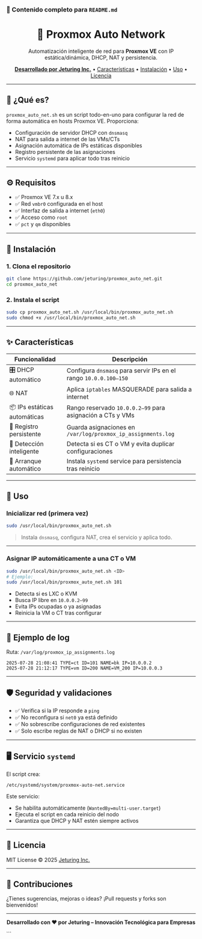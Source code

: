 ### 📄 Contenido completo para `README.md`


<h1 align="center">🔧 Proxmox Auto Network</h1>
<p align="center">
  Automatización inteligente de red para <strong>Proxmox VE</strong> con IP estática/dinámica, DHCP, NAT y persistencia.
</p>

<p align="center">
  <a href="https://jeturing.com" target="_blank"><strong>Desarrollado por Jeturing Inc.</strong></a>
  •
  <a href="#️-características">Características</a>
  •
  <a href="#-instalación">Instalación</a>
  •
  <a href="#-uso">Uso</a>
  •
  <a href="#-licencia">Licencia</a>
</p>

---

## 🚀 ¿Qué es?

`proxmox_auto_net.sh` es un script todo-en-uno para configurar la red de forma automática en hosts Proxmox VE. Proporciona:

- Configuración de servidor DHCP con `dnsmasq`
- NAT para salida a internet de las VMs/CTs
- Asignación automática de IPs estáticas disponibles
- Registro persistente de las asignaciones
- Servicio `systemd` para aplicar todo tras reinicio

---

## ⚙️ Requisitos

- ✅ Proxmox VE 7.x u 8.x
- ✅ Red `vmbr0` configurada en el host
- ✅ Interfaz de salida a internet (`eth0`)
- ✅ Acceso como `root`
- ✅ `pct` y `qm` disponibles

---

## 🧩 Instalación

### 1. Clona el repositorio

```bash
git clone https://github.com/jeturing/proxmox_auto_net.git
cd proxmox_auto_net
````

### 2. Instala el script

```bash
sudo cp proxmox_auto_net.sh /usr/local/bin/proxmox_auto_net.sh
sudo chmod +x /usr/local/bin/proxmox_auto_net.sh
```

---

## ✨ Características

| Funcionalidad                | Descripción                                                      |
| ---------------------------- | ---------------------------------------------------------------- |
| 🎛️ DHCP automático          | Configura `dnsmasq` para servir IPs en el rango `10.0.0.100–150` |
| 🌐 NAT                       | Aplica `iptables` MASQUERADE para salida a internet              |
| 📦 IPs estáticas automáticas | Rango reservado `10.0.0.2–99` para asignación a CTs y VMs        |
| 📒 Registro persistente      | Guarda asignaciones en `/var/log/proxmox_ip_assignments.log`     |
| 🧠 Detección inteligente     | Detecta si es CT o VM y evita duplicar configuraciones           |
| 🔁 Arranque automático       | Instala `systemd` service para persistencia tras reinicio        |

---

## 🧪 Uso

### Inicializar red (primera vez)

```bash
sudo /usr/local/bin/proxmox_auto_net.sh
```

> Instala `dnsmasq`, configura NAT, crea el servicio y aplica todo.

---

### Asignar IP automáticamente a una CT o VM

```bash
sudo /usr/local/bin/proxmox_auto_net.sh <ID>
# Ejemplo:
sudo /usr/local/bin/proxmox_auto_net.sh 101
```

* Detecta si es LXC o KVM
* Busca IP libre en `10.0.0.2–99`
* Evita IPs ocupadas o ya asignadas
* Reinicia la VM o CT tras configurar

---

## 📁 Ejemplo de log

Ruta: `/var/log/proxmox_ip_assignments.log`

```
2025-07-28 21:08:41 TYPE=ct ID=101 NAME=bk IP=10.0.0.2
2025-07-28 21:12:17 TYPE=vm ID=200 NAME=VM_200 IP=10.0.0.3
```

---

## 🛡️ Seguridad y validaciones

* ✅ Verifica si la IP responde a `ping`
* ✅ No reconfigura si `net0` ya está definido
* ✅ No sobrescribe configuraciones de red existentes
* ✅ Solo escribe reglas de NAT o DHCP si no existen

---

## 🖥️ Servicio `systemd`

El script crea:

```
/etc/systemd/system/proxmox-auto-net.service
```

Este servicio:

* Se habilita automáticamente (`WantedBy=multi-user.target`)
* Ejecuta el script en cada reinicio del nodo
* Garantiza que DHCP y NAT estén siempre activos

---

## 📖 Licencia

MIT License © 2025 [Jeturing Inc.](https://jeturing.com)

---

## 🤝 Contribuciones

¿Tienes sugerencias, mejoras o ideas?
¡Pull requests y forks son bienvenidos!

---

<p align="center"><strong>Desarrollado con ❤️ por Jeturing – Innovación Tecnológica para Empresas</strong></p>
```
 
 
